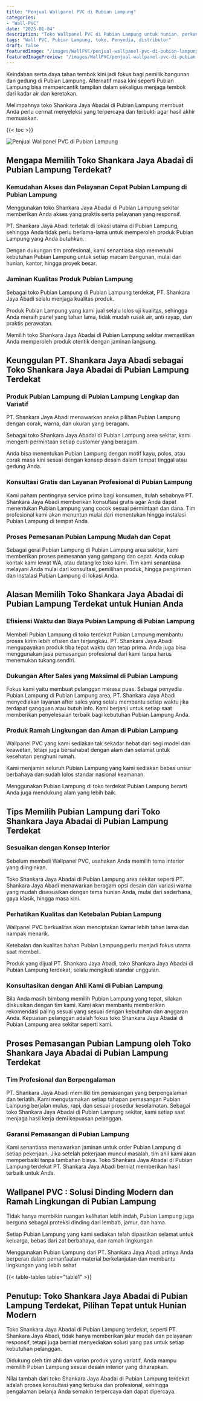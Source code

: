 ```yaml
---
title: "Penjual Wallpanel PVC di Pubian Lampung"
categories:
- "Wall-PVC"
date: "2025-01-04"
description: "Toko Wallpanel PVC di Pubian Lampung untuk hunian, perkantoran, serta toko. Panel berkualitas, variasi motif, variasi warna elegan, beserta layanan pemasangan ditangani oleh tim profesional dan jaminan resmi!|Jasa penjualan Wallpanel PVC di Pubian Lampung bagi keperluan tempat tinggal, kantor, atau gerai, beserta produk terbaik dan penempatan oleh tenaga ahli berpengalaman serta jaminan resmi.|Solusi Wallpanel PVC di Pubian Lampung yang terpercaya bagi rumah, office, serta toko, dengan material unggulan dan pemasangan oleh teknisi ahli dan jaminan resmi.|Distribusi Wallpanel PVC di Pubian Lampung bagi tempat tinggal, kantor, dan ritel, dengan produk berkualitas dan pemasangan dikerjakan oleh tenaga ahli profesional, disertai dengan kepastian resmi.}"
tags: "Wall PVC, Pubian Lampung, toko, Penyedia, distributor"
draft: false
featuredImage: "/images/WallPVC/penjual-wallpanel-pvc-di-pubian-lampung.png"
featuredImagePreview: "/images/WallPVC/penjual-wallpanel-pvc-di-pubian-lampung.png"
---
```


Keindahan serta daya tahan tembok kini jadi fokus bagi pemilik bangunan dan gedung di Pubian Lampung. Alternatif masa kini seperti Pubian Lampung bisa mempercantik tampilan dalam sekaligus menjaga tembok dari kadar air dan keretakan.

Melimpahnya toko Shankara Jaya Abadai di Pubian Lampung membuat Anda perlu cermat menyeleksi yang terpercaya dan terbukti agar hasil akhir memuaskan.

{{< toc >}}

![Penjual Wallpanel PVC di Pubian Lampung](/images/Wall-PVC/Penjual-Wallpanel-PVC-di-Pubian-Lampung.png)


## Mengapa Memilih Toko Shankara Jaya Abadai di Pubian Lampung Terdekat?

### Kemudahan Akses dan Pelayanan Cepat Pubian Lampung di Pubian Lampung

Menggunakan toko Shankara Jaya Abadai di Pubian Lampung sekitar memberikan Anda akses yang praktis serta pelayanan yang responsif.

PT. Shankara Jaya Abadi terletak di lokasi utama di Pubian Lampung, sehingga Anda tidak perlu berlama-lama untuk memperoleh produk Pubian Lampung yang Anda butuhkan.

Dengan dukungan tim profesional, kami senantiasa siap memenuhi kebutuhan Pubian Lampung untuk setiap macam bangunan, mulai dari hunian, kantor, hingga proyek besar.

### Jaminan Kualitas Produk Pubian Lampung

Sebagai toko Pubian Lampung di Pubian Lampung terdekat, PT. Shankara Jaya Abadi selalu menjaga kualitas produk.

Produk Pubian Lampung yang kami jual selalu lolos uji kualitas, sehingga Anda meraih panel yang tahan lama, tidak mudah rusak air, anti rayap, dan praktis perawatan.

Memilih toko Shankara Jaya Abadai di Pubian Lampung sekitar memastikan Anda memperoleh produk otentik dengan jaminan langsung.

## Keunggulan PT. Shankara Jaya Abadi sebagai Toko Shankara Jaya Abadai di Pubian Lampung Terdekat

### Produk Pubian Lampung di Pubian Lampung Lengkap dan Variatif

PT. Shankara Jaya Abadi menawarkan aneka pilihan Pubian Lampung dengan corak, warna, dan ukuran yang beragam.

Sebagai toko Shankara Jaya Abadai di Pubian Lampung area sekitar, kami mengerti permintaan setiap customer yang beragam.

Anda bisa menentukan Pubian Lampung dengan motif kayu, polos, atau corak masa kini sesuai dengan konsep desain dalam tempat tinggal atau gedung Anda.

### Konsultasi Gratis dan Layanan Profesional di Pubian Lampung

Kami paham pentingnya service prima bagi konsumen, itulah sebabnya PT. Shankara Jaya Abadi memberikan konsultasi gratis agar Anda dapat menentukan Pubian Lampung yang cocok sesuai permintaan dan dana. Tim profesional kami akan menuntun mulai dari menentukan hingga instalasi Pubian Lampung di tempat Anda.

### Proses Pemesanan Pubian Lampung Mudah dan Cepat

Sebagai gerai Pubian Lampung di Pubian Lampung area sekitar, kami memberikan proses pemesanan yang gampang dan cepat. Anda cukup kontak kami lewat WA, atau datang ke toko kami. Tim kami senantiasa melayani Anda mulai dari konsultasi, pemilihan produk, hingga pengiriman dan instalasi Pubian Lampung di lokasi Anda.

## Alasan Memilih Toko Shankara Jaya Abadai di Pubian Lampung Terdekat untuk Hunian Anda

### Efisiensi Waktu dan Biaya Pubian Lampung di Pubian Lampung

Membeli Pubian Lampung di toko terdekat Pubian Lampung membantu proses kirim lebih efisien dan terjangkau. PT. Shankara Jaya Abadi mengupayakan produk tiba tepat waktu dan tetap prima. Anda juga bisa menggunakan jasa pemasangan profesional dari kami tanpa harus menemukan tukang sendiri.

### Dukungan After Sales yang Maksimal di Pubian Lampung

Fokus kami yaitu membuat pelanggan merasa puas. Sebagai penyedia Pubian Lampung di Pubian Lampung area, PT. Shankara Jaya Abadi menyediakan layanan after sales yang selalu membantu setiap waktu jika terdapat gangguan atau butuh info. Kami berjanji untuk setiap saat memberikan penyelesaian terbaik bagi kebutuhan Pubian Lampung Anda.

### Produk Ramah Lingkungan dan Aman di Pubian Lampung

 Wallpanel PVC  yang kami sediakan tak sekadar hebat dari segi model dan keawetan, tetapi juga bersahabat dengan alam dan selamat untuk kesehatan penghuni rumah.

Kami menjamin seluruh Pubian Lampung yang kami sediakan bebas unsur berbahaya dan sudah lolos standar nasional keamanan.

Menggunakan Pubian Lampung di toko terdekat Pubian Lampung berarti Anda juga mendukung alam yang lebih baik.

## Tips Memilih Pubian Lampung dari Toko Shankara Jaya Abadai di Pubian Lampung Terdekat

### Sesuaikan dengan Konsep Interior 

Sebelum membeli Wallpanel PVC, usahakan Anda memilih tema interior yang diinginkan.

Toko Shankara Jaya Abadai di Pubian Lampung area sekitar seperti PT. Shankara Jaya Abadi menawarkan beragam opsi desain dan variasi warna yang mudah disesuaikan dengan tema hunian Anda, mulai dari sederhana, gaya klasik, hingga masa kini.

### Perhatikan Kualitas dan Ketebalan Pubian Lampung

 Wallpanel PVC  berkualitas akan menciptakan kamar lebih tahan lama dan nampak menarik.

Ketebalan dan kualitas bahan Pubian Lampung perlu menjadi fokus utama saat membeli.

Produk yang dijual PT. Shankara Jaya Abadi, toko Shankara Jaya Abadai di Pubian Lampung terdekat, selalu mengikuti standar unggulan.

### Konsultasikan dengan Ahli Kami di Pubian Lampung

Bila Anda masih bimbang memilih Pubian Lampung yang tepat, silakan diskusikan dengan tim kami. Kami akan membantu memberikan rekomendasi paling sesuai yang sesuai dengan kebutuhan dan anggaran Anda. Kepuasan pelanggan adalah fokus toko Shankara Jaya Abadai di Pubian Lampung area sekitar seperti kami.

## Proses Pemasangan Pubian Lampung oleh Toko Shankara Jaya Abadai di Pubian Lampung Terdekat

### Tim Profesional dan Berpengalaman

PT. Shankara Jaya Abadi memiliki tim pemasangan yang berpengalaman dan terlatih. Kami mengutamakan setiap tahapan pemasangan Pubian Lampung berjalan mulus, rapi, dan sesuai prosedur keselamatan. Sebagai toko Shankara Jaya Abadai di Pubian Lampung sekitar, kami setiap saat menjaga hasil kerja demi kepuasan pelanggan.

### Garansi Pemasangan di Pubian Lampung

Kami senantiasa menawarkan jaminan untuk order Pubian Lampung di setiap pekerjaan. Jika setelah pekerjaan muncul masalah, tim ahli kami akan memperbaiki tanpa tambahan biaya. Toko Shankara Jaya Abadai di Pubian Lampung terdekat PT. Shankara Jaya Abadi berniat memberikan hasil terbaik untuk Anda.

##  Wallpanel PVC : Solusi Dinding Modern dan Ramah Lingkungan di Pubian Lampung

Tidak hanya membikin ruangan kelihatan lebih indah, Pubian Lampung juga berguna sebagai proteksi dinding dari lembab, jamur, dan hama.

Setiap Pubian Lampung yang kami sediakan telah dipastikan selamat untuk keluarga, bebas dari zat berbahaya, dan ramah lingkungan

Menggunakan Pubian Lampung dari PT. Shankara Jaya Abadi artinya Anda berperan dalam pemanfaatan material berkelanjutan dan membantu lingkungan yang lebih sehat

{{< table-tables table="table1" >}}

## Penutup: Toko Shankara Jaya Abadai di Pubian Lampung Terdekat, Pilihan Tepat untuk Hunian Modern

Toko Shankara Jaya Abadai di Pubian Lampung terdekat, seperti PT. Shankara Jaya Abadi, tidak hanya memberikan jalur mudah dan pelayanan responsif, tetapi juga berniat menyediakan solusi yang pas untuk setiap kebutuhan pelanggan.

Didukung oleh tim ahli dan varian produk yang variatif, Anda mampu memilih Pubian Lampung sesuai desain interior yang diharapkan.

Nilai tambah dari toko Shankara Jaya Abadai di Pubian Lampung terdekat adalah proses konsultasi yang terbuka dan profesional, sehingga pengalaman belanja Anda semakin terpercaya dan dapat dipercaya.
